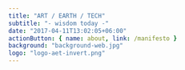 ```yaml
---
title: "ART / EARTH / TECH"
subtitle: "- wisdom today -"
date: "2017-04-11T13:02:05+06:00"
actionButton: { name: about, link: /manifesto }
background: "background-web.jpg"
logo: "logo-aet-invert.png"
---
```

